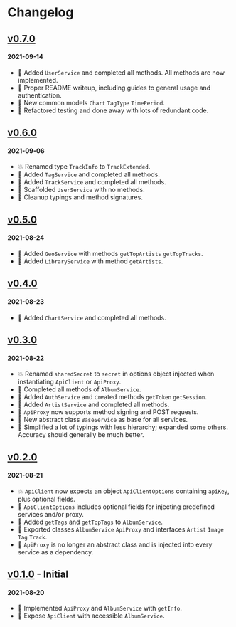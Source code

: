 # Changelog

## [v0.7.0](https://github.com/sindrekjr/lastfm/tree/v0.7.0)

#### 2021-09-14
- 🎉 Added `UserService` and completed all methods. All methods are now implemented.
- 🎉 Proper README writeup, including guides to general usage and authentication.
- 🎉 New common models `Chart` `TagType` `TimePeriod`.
- 🔧 Refactored testing and done away with lots of redundant code.

## [v0.6.0](https://github.com/sindrekjr/lastfm/tree/v0.6.0)

#### 2021-09-06
- 💥 Renamed type `TrackInfo` to `TrackExtended`.
- 🎉 Added `TagService` and completed all methods.
- 🎉 Added `TrackService` and completed all methods.
- 🔧 Scaffolded `UserService` with no methods.
- 🔧 Cleanup typings and method signatures.

## [v0.5.0](https://github.com/sindrekjr/lastfm/tree/v0.5.0)

#### 2021-08-24
- 🎉 Added `GeoService` with methods `getTopArtists` `getTopTracks`.
- 🎉 Added `LibraryService` with method `getArtists`.

## [v0.4.0](https://github.com/sindrekjr/lastfm/tree/v0.4.0)

#### 2021-08-23
- 🎉 Added `ChartService` and completed all methods.

## [v0.3.0](https://github.com/sindrekjr/lastfm/tree/v0.3.0)

#### 2021-08-22
- 💥 Renamed `sharedSecret` to `secret` in options object injected when instantiating `ApiClient` or `ApiProxy`.
- 🎉 Completed all methods of `AlbumService`.
- 🎉 Added `AuthService` and created methods `getToken` `getSession`.
- 🎉 Added `ArtistService` and completed all methods.
- 🎉 `ApiProxy` now supports method signing and POST requests.
- 🔧 New abstract class `BaseService` as base for all services.
- 🔧 Simplified a lot of typings with less hierarchy; expanded some others. Accuracy should generally be much better.

## [v0.2.0](https://github.com/sindrekjr/lastfm/tree/v0.2.0)

#### 2021-08-21
- 💥 `ApiClient` now expects an object `ApiClientOptions` containing `apiKey`, plus optional fields.
- 🎉 `ApiClientOptions` includes optional fields for injecting predefined services and/or proxy.
- 🎉 Added `getTags` and `getTopTags` to `AlbumService`.
- 🎉 Exported classes `AlbumService` `ApiProxy` and interfaces `Artist` `Image` `Tag` `Track`.
- 🔧 `ApiProxy` is no longer an abstract class and is injected into every service as a dependency.

## [v0.1.0](https://github.com/sindrekjr/lastfm/tree/v0.1.0) - Initial
#### 2021-08-20
- 🎉 Implemented `ApiProxy` and `AlbumService` with `getInfo`.
- 🎉 Expose `ApiClient` with accessible `AlbumService`.
